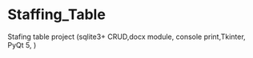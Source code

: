 # Staffing_Table
  Stafing table project (sqlite3+ CRUD,docx module, console print,Tkinter, PyQt 5, )
